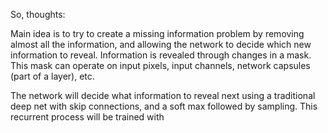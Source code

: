 So, thoughts:

Main idea is to try to create a missing information problem by removing almost all the information, and allowing the network to decide which new information to reveal. Information is revealed through changes in a mask. This mask can operate on input pixels, input channels, network capsules (part of a layer), etc.

The network will decide what information to reveal next using a traditional deep net with skip connections, and a soft max followed by sampling. This recurrent process will be trained with 
